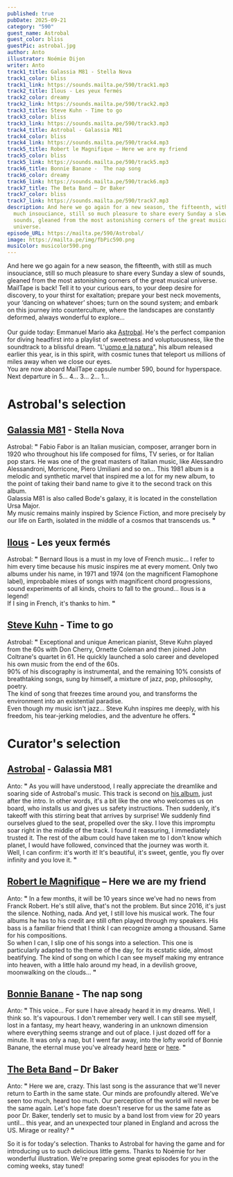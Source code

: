 ```yaml
---
published: true
pubDate: 2025-09-21
category: "590"
guest_name: Astrobal
guest_color: bliss
guestPic: astrobal.jpg
author: Anto
illustrator: Noémie Dijon
writer: Anto
track1_title: Galassia M81 - Stella Nova
track1_color: bliss
track1_link: https://sounds.mailta.pe/590/track1.mp3
track2_title: Ilous - Les yeux fermés
track2_color: dreamy
track2_link: https://sounds.mailta.pe/590/track2.mp3
track3_title: Steve Kuhn - Time to go
track3_color: bliss
track3_link: https://sounds.mailta.pe/590/track3.mp3
track4_title: Astrobal - Galassia M81
track4_color: bliss
track4_link: https://sounds.mailta.pe/590/track4.mp3
track5_title: Robert le Magnifique – Here we are my friend
track5_color: bliss
track5_link: https://sounds.mailta.pe/590/track5.mp3
track6_title: Bonnie Banane -  The nap song
track6_color: dreamy
track6_link: https://sounds.mailta.pe/590/track6.mp3
track7_title: The Beta Band – Dr Baker
track7_color: bliss
track7_link: https://sounds.mailta.pe/590/track7.mp3
description: And here we go again for a new season, the fifteenth, with still as
  much insouciance, still so much pleasure to share every Sunday a slew of
  sounds, gleaned from the most astonishing corners of the great musical
  universe.
episode_URL: https://mailta.pe/590/Astrobal/
image: https://mailta.pe/img/fbPic590.png
musiColor: musicolor590.png
---
```

And here we go again for a new season, the fifteenth, with still as much insouciance, still so much pleasure to share every Sunday a slew of sounds, gleaned from the most astonishing corners of the great musical universe.\
MailTape is back! Tell it to your curious ears, to your deep desire for discovery, to your thirst for exaltation; prepare your best neck movements, your ‘dancing on whatever’ shoes; turn on the sound system; and embark on this journey into counterculture, where the landscapes are constantly deformed, always wonderful to explore...\
\
Our guide today: Emmanuel Mario aka [Astrobal](https://astrobal.bandcamp.com/album/luomo-e-la-natura). He's the perfect companion for diving headfirst into a playlist of sweetness and voluptuousness, like the soundtrack to a blissful dream. "L'[uomo e la natura](https://astrobal.bandcamp.com/album/luomo-e-la-natura)", his album released earlier this year, is in this spirit, with cosmic tunes that teleport us millions of miles away when we close our eyes.\
You are now aboard MailTape capsule number 590, bound for hyperspace. Next departure in 5… 4… 3… 2… 1…

# Astrobal's selection

## [Galassia M81](https://www.discogs.com/fr/release/4387904-The-Astral-Dimension-Galassia-M81) - Stella Nova

 Astrobal: **"** Fabio Fabor is an Italian musician, composer, arranger born in 1920 who throughout his life composed for films, TV series, or for Italian pop stars. He was one of the great masters of Italian music, like Alessandro Alessandroni, Morricone, Piero Umiliani and so on... This 1981 album is a melodic and synthetic marvel that inspired me a lot for my new album, to the point of taking their band name to give it to the second track on this album.\
Galassia M81 is also called Bode's galaxy, it is located in the constellation Ursa Major.\
My music remains mainly inspired by Science Fiction, and more precisely by our life on Earth, isolated in the middle of a cosmos that transcends us. **"** 

## [Ilous](https://www.discogs.com/artist/525340-Bernard-Ilous) - Les yeux fermés

 Astrobal: **"** Bernard Ilous is a must in my love of French music... I refer to him every time because his music inspires me at every moment. Only two albums under his name, in 1971 and 1974 (on the magnificent Flamophone label), improbable mixes of songs with magnificent chord progressions, sound experiments of all kinds, choirs to fall to the ground... Ilous is a legend!\
If I sing in French, it's thanks to him. **"** 

## [Steve Kuhn](https://www.discogs.com/artist/307555-Steve-Kuhn) - Time to go

 Astrobal: **"** Exceptional and unique American pianist, Steve Kuhn played from the 60s with Don Cherry, Ornette Coleman and then joined John Coltrane's quartet in 61. He quickly launched a solo career and developed his own music from the end of the 60s.\
90% of his discography is instrumental, and the remaining 10% consists of breathtaking songs, sung by himself, a mixture of jazz, pop, philosophy, poetry.\
The kind of song that freezes time around you, and transforms the environment into an existential paradise.\
Even though my music isn't jazz... Steve Kuhn inspires me deeply, with his freedom, his tear-jerking melodies, and the adventure he offers. **"** 

# Curator's selection

## [Astrobal](https://astrobal.bandcamp.com/album/luomo-e-la-natura) - Galassia M81

 Anto: **"** As you will have understood, I really appreciate the dreamlike and soaring side of Astrobal's music. This track is second on [his album](https://astrobal.bandcamp.com/album/luomo-e-la-natura), just after the intro. In other words, it's a bit like the one who welcomes us on board, who installs us and gives us safety instructions. Then suddenly, it's takeoff with this stirring beat that arrives by surprise! We suddenly find ourselves glued to the seat, propelled over the sky. I love this impromptu soar right in the middle of the track. I found it reassuring, I immediately trusted it. The rest of the album could have taken me to I don't know which planet, I would have followed, convinced that the journey was worth it.\
Well, I can confirm: it's worth it! It's beautiful, it's sweet, gentle, you fly over infinity and you love it. **"** 

## [Robert le Magnifique](https://soundcloud.com/robertlemagnifique) – Here we are my friend

 Anto: **"** In a few months, it will be 10 years since we’ve had no news from Franck Robert. He's still alive, that's not the problem. But since 2016, it's just the silence. Nothing, nada. And yet, I still love his musical work. The four albums he has to his credit are still often played through my speakers. His bass is a familiar friend that I think I can recognize among a thousand. Same for his compositions.\
So when I can, I slip one of his songs into a selection. This one is particularly adapted to the theme of the day, for its ecstatic side, almost beatifying. The kind of song on which I can see myself making my entrance into heaven, with a little halo around my head, in a devilish groove, moonwalking on the clouds... **"** 

## [Bonnie Banane](https://bonniebanane.bandcamp.com/music) -  The nap song

 Anto: **"** This voice… For sure I have already heard it in my dreams. Well, I think so. It's vapourous. I don't remember very well. I can still see myself, lost in a fantasy, my heart heavy, wandering in an unknown dimension where everything seems strange and out of place. I just dozed off for a minute. It was only a nap, but I went far away, into the lofty world of Bonnie Banane, the eternal muse you've already heard [here](https://www.mailta.pe/225/bonnie-banane/) or [here](https://www.mailta.pe/430/bonnie-banane/). **"** 

## [The Beta Band](https://www.thebetaband.com/) – Dr Baker

 Anto: **"** Here we are, crazy. This last song is the assurance that we'll never return to Earth in the same state. Our minds are profoundly altered. We've seen too much, heard too much. Our perception of the world will never be the same again. Let's hope fate doesn't reserve for us the same fate as poor Dr. Baker, tenderly set to music by a band lost from view for 20 years until... this year, and an unexpected tour planed in England and across the US. Mirage or reality? **"** 

So it is for today's selection.
Thanks to Astrobal for having the game and for introducing us to such delicious little gems.
Thanks to Noémie for her wonderful illustration.
We're preparing some great episodes for you in the coming weeks, stay tuned!
